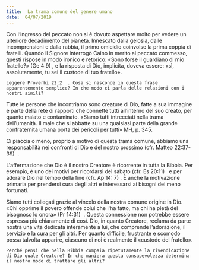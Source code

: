 ```yaml
---
title:  La trama comune del genere umano
date:  04/07/2019
---
```


Con l’ingresso del peccato non si è dovuto aspettare molto per vedere un ulteriore decadimento del pianeta. Innescato dalla gelosia, dalle incomprensioni e dalla rabbia, il primo omicidio coinvolse la prima coppia di fratelli. Quando il Signore interrogò Caino in merito al peccato commesso, questi rispose in modo ironico e retorico: «Sono forse il guardiano di mio fratello?» (Ge 4:9) , e la risposta di Dio, implicita, doveva essere: «sì, assolutamente, tu sei il custode di tuo fratello».

`Leggere Proverbi 22:2  . Cosa si nasconde in questa frase apparentemente semplice? In che modo ci parla delle relazioni con i nostri simili?`

Tutte le persone che incontriamo sono creature di Dio, fatte a sua immagine e parte della rete di rapporti che connette tutti all’interno del suo creato, per quanto malato e contaminato. «Siamo tutti intrecciati nella trama dell’umanità. Il male che si abbatte su una qualsiasi parte della grande confraternita umana porta dei pericoli per tutti» MH, p. 345.

Ci piaccia o meno, proprio a motivo di questa trama comune, abbiamo una responsabilità nei confronti di Dio e del nostro prossimo (cfr. Matteo 22:37-39)  .

L'affermazione che Dio è il nostro Creatore è ricorrente in tutta la Bibbia. Per esempio, è uno dei motivi per ricordarsi del sabato (cfr. Es 20:11)   e per adorare Dio nel tempo della fine (cfr. Ap 14: 7) . È anche la motivazione primaria per prendersi cura degli altri e interessarsi ai bisogni dei meno fortunati.

Siamo tutti collegati grazie al vincolo della nostra comune origine in Dio. «Chi opprime il povero offende colui che l'ha fatto, ma chi ha pietà del bisognoso lo onora» (Pr 14:31)  . Questa connessione non potrebbe essere espressa più chiaramente di così. Dio, in quanto Creatore, reclama da parte nostra una vita dedicata interamente a lui, che comprende l’adorazione, il servizio e la cura per gli altri. Per quanto difficile, frustrante e scomodo possa talvolta apparire, ciascuno di noi è realmente il «custode del fratello».

`Perché pensi che nella Bibbia compaia ripetutamente la rivendicazione di Dio quale Creatore? In che maniera questa consapevolezza determina il nostro modo di trattare gli altri?`